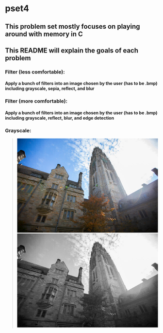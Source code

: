 # pset4

## This problem set mostly focuses on playing around with memory in C

## This README will explain the goals of each problem

### Filter (less comfortable):
#### Apply a bunch of filters into an image chosen by the user (has to be .bmp) including grayscale, sepia, reflect, and blur

### Filter (more comfortable):
#### Apply a bunch of filters into an image chosen by the user (has to be .bmp) including grayscale, reflect, blur, and edge detection

### Grayscale:
> ![Normal tower.bmp](../screenshots/tower.bmp)![Grayscale tower.bmp](../screenshots/grayscale.bmp)